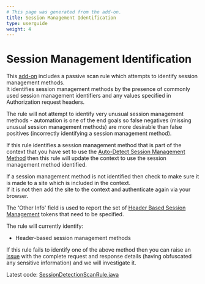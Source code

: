 ```yaml
---
# This page was generated from the add-on.
title: Session Management Identification
type: userguide
weight: 4
---
```


# Session Management Identification

This [add-on](/docs/desktop/addons/authentication-helper/) includes a passive scan rule which attempts to identify session management methods.  
It identifies session management methods by the presence of commonly used session management identifiers and any values specified in Authorization request headers.

The rule will not attempt to identify very unusual session management methods - automation is one of the end goals so false negatives
(missing unusual session management methods) are more desirable than false positives (incorrectly identifying a session management method).

If this rule identifies a session management method that is part of the context that you have set to use the
[Auto-Detect Session Management Method](/docs/desktop/addons/authentication-helper/autodetect-session/) then this rule will update the context to use the session management method identified.

If a session management method is not identified then check to make sure it is made to a site which is included in the context.  
If it is not then add the site to the context and authenticate again via your browser.

The 'Other Info' field is used to report the set of [Header Based Session Management](/docs/desktop/addons/authentication-helper/session-header/)
tokens that need to be specified.

The rule will currently identify:

* Header-based session management methods

If this rule fails to identify one of the above method then you can raise an [issue](https://github.com/zaproxy/zaproxy/issues) with the complete request and response details (having obfuscated any sensitive information) and we will investigate it.

Latest code: [SessionDetectionScanRule.java](https://github.com/zaproxy/zap-extensions/blob/main/addOns/authhelper/src/main/java/org/zaproxy/addon/authhelper/SessionDetectionScanRule.java)
